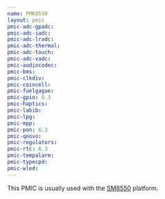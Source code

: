 ```yaml
---
name: PMK8550
layout: pmic
pmic-adc-gpadc:
pmic-adc-iadc:
pmic-adc-lradc:
pmic-adc-thermal:
pmic-adc-touch:
pmic-adc-vadc:
pmic-audiocodec:
pmic-bms:
pmic-clkdiv:
pmic-coincell:
pmic-fuelgague:
pmic-gpio: 6.3
pmic-haptics:
pmic-labib:
pmic-lpg:
pmic-mpp:
pmic-pon: 6.3
pmic-qnovo:
pmic-regulators:
pmic-rtc: 6.3
pmic-tempalarm:
pmic-typecpd:
pmic-wled:
---
```

This PMIC is usually used with the [SM8550](../soc/sm8550) platform.
